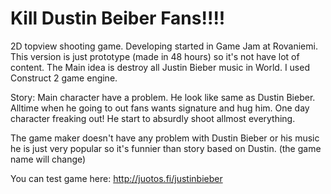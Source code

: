 Kill Dustin Beiber Fans!!!!
==========================

2D topview shooting game. Developing started in Game Jam at Rovaniemi. This version is just prototype (made in 48 hours) so it's not have lot of content. The Main idea is destroy all Justin Bieber music in World. I used Construct 2 game engine.

Story:
Main character have a problem. He look like same as Dustin Bieber. Alltime when he going to out fans wants signature and hug him. One day character freaking out! He start to absurdly shoot allmost everything. 

The game maker doesn't have any problem with Dustin Bieber or his music he is just very popular so it's funnier than story based on Dustin. (the game name will change)

You can test game here: http://juotos.fi/justinbieber
